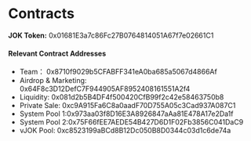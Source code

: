 # Contracts

**​JOK Token:** 0x01681E3a7c86Fc27B0764814051A67f7e02661C1

#### Relevant Contract Addresses <a href="5138" id="5138"></a>

* Team： 0x8710f9029b5CFABFF341eA0ba685a5067d4866Af
* Airdrop & Marketing: 0x64F8c3D12DefC7F944905AF8952408161551A2f4
* Liquidity: 0x081d2b5B4DF4f500420CfB99f2c42e58463750b8
* Private Sale: 0xc9A915Fa6C8a0aadF70D755A05c3Cad937A087C1
* System Pool 1:0x973aa03f8D16E3A8926847aAa81E478A17e2Da1f
* System Pool 2:0x75F66fEE7AEDE54B427D6D1F02Fb3856C041DaC9
* vJOK Pool: 0xc8523199aBCd8B12Dc050B8D0344c03d1c6de74a

